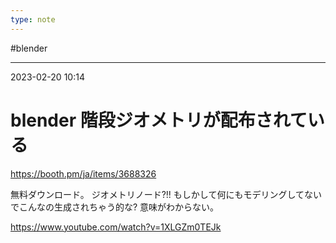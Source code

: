 ```yaml
---
type: note
---
```


#blender

---
2023-02-20  10:14

# blender 階段ジオメトリが配布されている

https://booth.pm/ja/items/3688326

無料ダウンロード。
ジオメトリノード?!! もしかして何にもモデリングしてないでこんなの生成されちゃう的な?
意味がわからない。

https://www.youtube.com/watch?v=1XLGZm0TEJk

